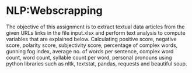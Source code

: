 # NLP:Webscrapping
The objective of this assignment is to extract textual data articles from the given URLs links in the file input.xlsx  and perform text analysis to compute variables that are explained below. 
Calculating positive score, negative score, polarity score, subjectivity score, percentage of complex words, gunning fog index, average no. of words per sentence, complex word count, word count, syllable count per word, personal pronouns using python libraries such as nltk, textstat, pandas, requests and beautiful soup.
